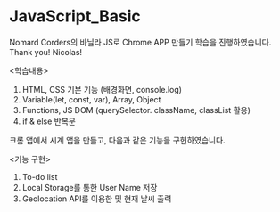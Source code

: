 # JavaScript_Basic

Nomard Corders의 바닐라 JS로 Chrome APP 만들기 학습을 진행하였습니다.
Thank you! Nicolas!

<학습내용>
1. HTML, CSS 기본 기능 (배경화면, console.log)
2. Variable(let, const, var), Array, Object
3. Functions, JS DOM (querySelector. className, classList 활용)
4. if & else 반복문


크롬 앱에서 시계 앱을 만들고, 다음과 같은 기능을 구현하였습니다.

<기능 구현>

1. To-do list
2. Local Storage를 통한 User Name 저장
3. Geolocation API를 이용한 및 현재 날씨 출력
